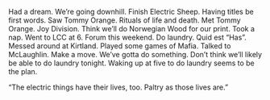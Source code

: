 Had a dream. We’re going downhill. Finish Electric Sheep. Having titles be first words. Saw Tommy Orange. Rituals of life and death. Met Tommy Orange. Joy Division. Think we’ll do Norwegian Wood for our print. Took a nap. Went to LCC at 6\. Forum this weekend. Do laundry. Quid est “Has”. Messed around at Kirtland. Played some games of Mafia. Talked to McLaughlin. Make a move. We’ve gotta do something. Don’t think we’ll likely be able to do laundry tonight. Waking up at five to do laundry seems to be the plan.

“The electric things have their lives, too. Paltry as those lives are.”
